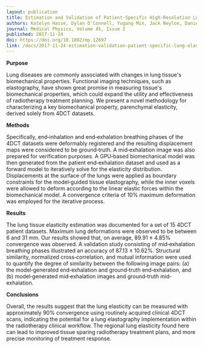 ```yaml
---
layout: publication
title: Estimation and Validation of Patient-Specific High-Resolution Lung Elasticity Derived from 4DCT
authors: Katelyn Hasse, Dylan O'Connell, Yugang Min, Jack Neylon, Daniel A. Low, and Anand Santhanam
journal: Medical Physics, Volume 45, Issue 2
published: 2017-11-24
doi: https://doi.org/10.1002/mp.12697
link: /docs/2017-11-24-estimation-validation-patient-specific-lung-elasticity.pdf
---
```

**Purpose**

Lung diseases are commonly associated with changes in lung tissue's biomechanical properties. Functional imaging techniques, such as elastography, have shown great promise in measuring tissue's biomechanical properties, which could expand the utility and effectiveness of radiotherapy treatment planning. We present a novel methodology for characterizing a key biomechanical property, parenchymal elasticity, derived solely from 4DCT datasets.

**Methods**

Specifically, end‐inhalation and end‐exhalation breathing phases of the 4DCT datasets were deformably registered and the resulting displacement maps were considered to be ground‐truth. A mid‐exhalation image was also prepared for verification purposes. A GPU‐based biomechanical model was then generated from the patient end‐exhalation dataset and used as a forward model to iteratively solve for the elasticity distribution. Displacements at the surface of the lungs were applied as boundary constraints for the model‐guided tissue elastography, while the inner voxels were allowed to deform according to the linear elastic forces within the biomechanical model. A convergence criteria of 10% maximum deformation was employed for the iterative process.

**Results**

The lung tissue elasticity estimation was documented for a set of 15 4DCT patient datasets. Maximum lung deformations were observed to be between 6 and 31 mm. Our results showed that, on average, 89.91 ± 4.85% convergence was observed. A validation study consisting of mid‐exhalation breathing phases illustrated an accuracy of 87.13 ± 10.62%. Structural similarity, normalized cross‐correlation, and mutual information were used to quantify the degree of similarity between the following image pairs: (a) the model‐generated end‐exhalation and ground‐truth end‐exhalation, and (b) model‐generated mid‐exhalation images and ground‐truth mid‐exhalation.

**Conclusions**

Overall, the results suggest that the lung elasticity can be measured with approximately 90% convergence using routinely acquired clinical 4DCT scans, indicating the potential for a lung elastography implementation within the radiotherapy clinical workflow. The regional lung elasticity found here can lead to improved tissue sparing radiotherapy treatment plans, and more precise monitoring of treatment response.
